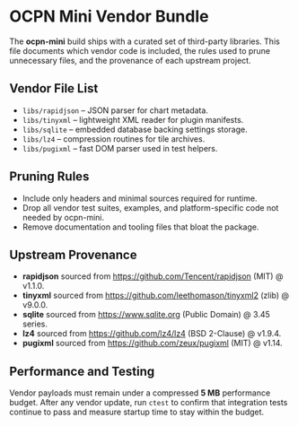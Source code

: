 # OCPN Mini Vendor Bundle

The **ocpn-mini** build ships with a curated set of third-party libraries. This file documents which vendor code is included, the rules used to prune unnecessary files, and the provenance of each upstream project.

## Vendor File List
- `libs/rapidjson` – JSON parser for chart metadata.
- `libs/tinyxml` – lightweight XML reader for plugin manifests.
- `libs/sqlite` – embedded database backing settings storage.
- `libs/lz4` – compression routines for tile archives.
- `libs/pugixml` – fast DOM parser used in test helpers.

## Pruning Rules
- Include only headers and minimal sources required for runtime.
- Drop all vendor test suites, examples, and platform-specific code not needed by ocpn-mini.
- Remove documentation and tooling files that bloat the package.

## Upstream Provenance
- **rapidjson** sourced from <https://github.com/Tencent/rapidjson> (MIT) @ v1.1.0.
- **tinyxml** sourced from <https://github.com/leethomason/tinyxml2> (zlib) @ v9.0.0.
- **sqlite** sourced from <https://www.sqlite.org> (Public Domain) @ 3.45 series.
- **lz4** sourced from <https://github.com/lz4/lz4> (BSD 2-Clause) @ v1.9.4.
- **pugixml** sourced from <https://github.com/zeux/pugixml> (MIT) @ v1.14.

## Performance and Testing
Vendor payloads must remain under a compressed **5 MB** performance budget. After any vendor update, run `ctest` to confirm that integration tests continue to pass and measure startup time to stay within the budget.
